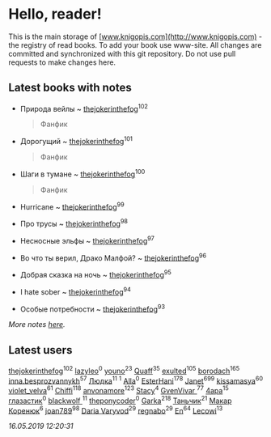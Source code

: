 # Hello, reader!
This is the main storage of [www.knigopis.com](http://www.knigopis.com) - the registry of read books.
To add your book use www-site. All changes are committed and synchronized with this git repository.
Do not use pull requests to make changes here.


## Latest books with notes
* Природа вейлы ~ [thejokerinthefog](users/317/317244423-vkontakte)<sup>102</sup>
    > Фанфик

* Дорогущий ~ [thejokerinthefog](users/317/317244423-vkontakte)<sup>101</sup>
    > Фанфик

* Шаги в тумане ~ [thejokerinthefog](users/317/317244423-vkontakte)<sup>100</sup>
    > Фанфик

* Hurricane ~ [thejokerinthefog](users/317/317244423-vkontakte)<sup>99</sup>

* Про трусы ~ [thejokerinthefog](users/317/317244423-vkontakte)<sup>98</sup>

* Несносные эльфы ~ [thejokerinthefog](users/317/317244423-vkontakte)<sup>97</sup>

* Во что ты верил, Драко Малфой? ~ [thejokerinthefog](users/317/317244423-vkontakte)<sup>96</sup>

* Добрая сказка на ночь ~ [thejokerinthefog](users/317/317244423-vkontakte)<sup>95</sup>

* I hate sober ~ [thejokerinthefog](users/317/317244423-vkontakte)<sup>94</sup>

* Особые потребности ~ [thejokerinthefog](users/317/317244423-vkontakte)<sup>93</sup>


_More notes [here](latest_books_with_notes.md)._


## Latest users
[thejokerinthefog](users/317/317244423-vkontakte)<sup>102</sup> 
[lazyleo](users/116/116845519572391639637-google)<sup>0</sup> 
[youno](users/302/302928912-vkontakte)<sup>23</sup> 
[Quaff](users/122/12267158-vkontakte)<sup>35</sup> 
[exulted](users/100/100599204551896265722-google)<sup>105</sup> 
[borodach](users/157/15706320-vkontakte)<sup>165</sup> 
[inna.besprozvannykh](users/733/73323849-yandex)<sup>57</sup> 
[Людка](users/111/111038749-vkontakte)<sup>11</sup> 
[](users/114/114792281744850455512-google)<sup>1</sup> 
[Alla](users/103/103352250712959229257-google)<sup>0</sup> 
[EsterHani](users/305/30558181-vkontakte)<sup>178</sup> 
[Janet](users/108/108113656204404967440-google)<sup>699</sup> 
[kissamasya](users/684/68439978-vkontakte)<sup>60</sup> 
[violet_velva](users/116/116961712580551399099-google)<sup>61</sup> 
[Chiffi](users/105/105831994080785626680-google)<sup>118</sup> 
[anvonamore](users/595/5957175-vkontakte)<sup>123</sup> 
[Stacy](users/309/30902475-vkontakte)<sup>4</sup> 
[GvenVivar ](users/158/158266434925901-facebook)<sup>77</sup> 
[4apa](users/117/117392596378069249667-google)<sup>15</sup> 
[глазастик](users/115/115257673890455357280-google)<sup>0</sup> 
[blackwolf ](users/236/236639644-vkontakte)<sup>11</sup> 
[theponycoder](users/195/195144442-vkontakte)<sup>0</sup> 
[Garka](users/115/115753719718250012620-google)<sup>218</sup> 
[Таньчик](users/209/2096581563762610-facebook)<sup>21</sup> 
[Макар Коренюк](users/126/126368737-vkontakte)<sup>6</sup> 
[joan789](users/240/2401650-vkontakte)<sup>98</sup> 
[Daria Varyvod](users/829/829893410524253-facebook)<sup>29</sup> 
[regnabo](users/870/870059322-yandex)<sup>29</sup> 
[En](users/333/333646551-vkontakte)<sup>64</sup> 
[Lecowi](users/521/521873425-vkontakte)<sup>13</sup> 


_16.05.2019 12:20:31_
